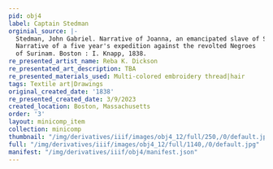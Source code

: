 ```yaml
---
pid: obj4
label: Captain Stedman
orginial_source: |-
  Stedman, John Gabriel. Narrative of Joanna, an emancipated slave of Surinam : from Stedman's
  Narrative of a five year's expedition against the revolted Negroes
  of Surinam. Boston : I. Knapp, 1838.
re_presented_artist_name: Reba K. Dickson
re_presentated_art_description: TBA
re_presented_materials_used: Multi-colored embroidery thread|hair
tags: Textile art|Drawings
original_created_date: '1838'
re_presented_created_date: 3/9/2023
created_location: Boston, Massachusetts
order: '3'
layout: minicomp_item
collection: minicomp
thumbnail: "/img/derivatives/iiif/images/obj4_12/full/250,/0/default.jpg"
full: "/img/derivatives/iiif/images/obj4_12/full/1140,/0/default.jpg"
manifest: "/img/derivatives/iiif/obj4/manifest.json"
---
```

